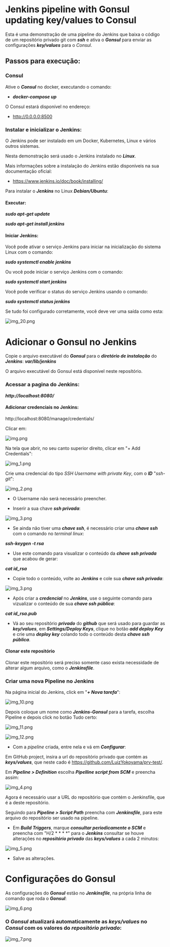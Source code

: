 # Jenkins pipeline with Gonsul updating key/values to Consul

Esta é uma demonstração de uma pipeline do Jenkins que baixa o código de um repositório privado git com ***ssh*** e ativa o ***Gonsul*** para 
enviar as configurações ***key/values*** para o *Consul*.


## Passos para execução:

### Consul

Ative o ***Consul*** no docker, executando o comando:

* ***docker-compose up***

O Consul estará disponível no endereço:

* http://0.0.0.0:8500

### Instalar e inicializar o Jenkins:

O Jenkins pode ser instalado em um Docker, Kubernetes, Linux e vários outros sistemas.

Nesta demonstração será usado o Jenkins instalado no ***Linux***.

Mais informações sobre a instalação do Jenkins estão disponíveis na sua documentação oficial:

* https://www.jenkins.io/doc/book/installing/

Para instalar o ***Jenkins*** no Linux ***Debian/Ubuntu***:

#### Executar:

***sudo apt-get update***

***sudo apt-get install jenkins***

#### Iniciar Jenkins:

Você pode ativar o serviço Jenkins para iniciar na inicialização do sistema Linux com o comando:

***sudo systemctl enable jenkins***

Ou você pode iniciar o serviço Jenkins com o comando:

***sudo systemctl start jenkins***

Você pode verificar o status do serviço Jenkins usando o comando:

***sudo systemctl status jenkins***

Se tudo foi configurado corretamente, você deve ver uma saída como esta:

![img_20.png](img_20.png)


# Adicionar o Gonsul no Jenkins

Copie o arquivo executável do ***Gonsul*** para o ***diretório de instalação*** do ***Jenkins***: ***var/lib/jenkins***

O arquivo executável do Gonsul está disponível neste reposítório.

### Acessar a pagina do Jenkins:
***http://localhost:8080/***

#### Adicionar credenciais no Jenkins:

http://localhost:8080/manage/credentials/

Clicar em:

![img.png](img.png)

Na tela que abrir, no seu canto superior direito, clicar em "+ Add Credentials":

![img_1.png](img_1.png)

Crie uma credencial do tipo *SSH Username with private Key*, com o ***ID*** "*ssh-git*":

![img_2.png](img_2.png)

* O Username não será necessário preencher.

* Inserir a sua chave ***ssh privada***:

![img_3.png](img_3.png)

* Se ainda não tiver uma ***chave ssh***, é necessário criar uma ***chave ssh*** com o comando no *terminal linux*:

***ssh-keygen -t rsa***

* Use este comando para visualizar o conteúdo da ***chave ssh privada*** que acabou de gerar: 

***cat id_rsa***

* Copie todo o conteúdo, volte ao ***Jenkins*** e cole sua ***chave ssh privada***:

![img_3.png](img_3.png)

* Após criar a ***credencial*** no ***Jenkins***, use o seguinte comando para vizualizar o conteúdo de sua ***chave ssh pública***:

***cat id_rsa.pub***

* Vá ao seu repositório ***privado*** do ***github*** que será usado para guardar as ***key/values***, em ***Settings/Deploy Keys***, clique no botão ***add deploy Key*** e crie
uma ***deploy key*** colando todo o conteúdo desta ***chave ssh pública***.


#### Clonar este repositório

Clonar este repositório será preciso somente caso exista necessidade de alterar algum arquivo, como o ***Jenkinsfile***.


### Criar uma nova Pipeline no Jenkins


Na página inicial do Jenkins, click em "***+ Nova tarefa***":

![img_10.png](img_10.png)

Depois coloque um nome como ***Jenkins-Gonsul*** para a tarefa, escolha Pipeline e depois click no botão Tudo certo:

![img_11.png](img_11.png)

![img_12.png](img_12.png)


* Com a *pipeline* criada, entre nela e vá em ***Configurar***:

Em GitHub project, insira a url do repositório privado que contém as ***keys/values***, 
que neste cado é https://github.com/LuizYokoyama/prv-test/.


Em ***Pipeline > Definition*** escolha ***Pipelline script from SCM*** e preencha assim:

![img_4.png](img_4.png)

Agora é necessário usar a URL do repositório que contém o Jenkinsfile, que é a deste repositório.

Seguindo para ***Pipeline > Script Path*** preencha com ***Jenkinsfile***, para este arquivo do repositório ser usado na pipeline.

* Em ***Build Triggers***, marque ***consultar periodicamente o SCM*** e preencha com "H/2 * * * *" para o ***Jenkins*** consultar se 
houve alterações no ***repositório privado*** das ***keys/values*** a cada 2 minutos:

![img_5.png](img_5.png)

* Salve as alterações.

# Configurações do Gonsul

As configurações do ***Gonsul*** estão no ***Jenkinsfile***, na própria linha de comando que roda o ***Gonsul***:

![img_6.png](img_6.png)



### O ***Gonsul*** atualizará automaticamente as ***keys/values*** no ***Consul*** com os valores do ***repositório privado***:

![img_7.png](img_7.png)



